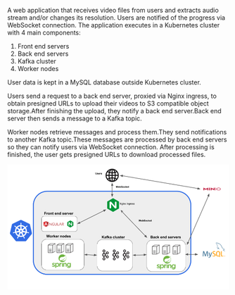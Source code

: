 A web application that receives video files from users and extracts audio stream and/or changes its resolution.
Users are notified of the progress via WebSocket connection.
The application executes in a Kubernetes cluster with 4 main components:
1. Front end servers
2. Back end servers
3. Kafka cluster
4. Worker nodes

User data is kept in a MySQL database outside Kubernetes cluster.  

Users send a request to a back end server, proxied via Nginx ingress, to obtain presigned URLs to upload their videos to S3 compatible object storage.After finishing the upload, they notify a back end server.Back end server then sends a message to a Kafka topic.  

Worker nodes retrieve messages and process them.They send notifications to another Kafka topic.These messages are processed by back end servers so they can notify users via WebSocket connection.
After processing is finished, the user gets presigned URLs to download processed files.

![Screenshot](Architecture.png)
